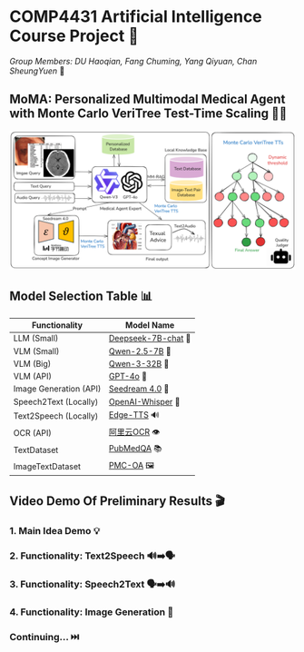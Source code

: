 # COMP4431 Artificial Intelligence Course Project 🤖

*Group Members: DU Haoqian, Fang Chuming, Yang Qiyuan, Chan SheungYuen* 👥

## MoMA: Personalized Multimodal Medical Agent with Monte Carlo VeriTree Test-Time Scaling 🏥✨

![Workflow Diagram](https://github.com/DumanHaoqian/MoMA-Personalized-Multimodal-Medical-Agent-with-Monte-Carlo-VeriTree-Test-Time-Scaling/blob/main/assets/workflow2.png)

## Model Selection Table 📊

| Functionality           | Model Name                                                                                                                             |
|-------------------------|----------------------------------------------------------------------------------------------------------------------------------------|
| LLM (Small)             | [Deepseek-7B-chat](https://huggingface.co/deepseek-ai/deepseek-llm-7b-chat) 🤗                         |
| VLM (Small)             | [Qwen-2.5-7B](https://huggingface.co/Qwen/Qwen2.5-VL-7B-Instruct) 🤗                                                             |
| VLM (Big)               | [Qwen-3-32B](https://huggingface.co/Qwen/Qwen3-32B) 🤗                                                                              |
| VLM (API)               | [GPT-4o](https://oai.azure.com/resource/project/23098841d-6812/connections/23098-mf2dna94-swedencentral/deployments/gpt-4o?wsid=/subscriptions/bef59ca1-bf8f-45ec-896a-4acf6461f287/resourceGroups/rg-23098841d-6812/providers/Microsoft.CognitiveServices/accounts/23098841d-6812-resource/projects/23098841d-6812&tid=ec09e4d7-3d0f-4eff-9c1e-7ba8060c5417) 🤖 |
| Image Generation (API)  | [Seedream 4.0](https://www.volcengine.com/docs/85621/1820192) 🎨                                                                       |
| Speech2Text (Locally)   | [OpenAI-Whisper](https://github.com/openai/whisper) 🎤                                                                                |
| Text2Speech (Locally)   | [Edge-TTS](https://github.com/rany2/edge-tts?tab=readme-ov-file) 🔊                                                                     |
| OCR (API)               | [阿里云OCR](https://duguang.aliyun.com/?spm=5176.12127803.J_5253785160.4.4c495542UQMnua) 👁️                                              |
| TextDataset             | [PubMedQA](https://github.com/pubmedqa/pubmedqa) 📚                                                                                   |
| ImageTextDataset        | [PMC-OA](https://huggingface.co/datasets/axiong/pmc_oa/tree/main) 🖼️                                                                   |

## Video Demo Of Preliminary Results 🎬

### 1. Main Idea Demo 💡

### 2. Functionality: Text2Speech 🔊➡️🗣️

### 3. Functionality: Speech2Text 🗣️➡️🔊

### 4. Functionality: Image Generation 🎨

### Continuing... ⏭️
